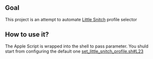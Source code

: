 ## Goal

This project is an attempt to automate [Little Snitch](https://www.obdev.at/products/littlesnitch) profile selector

## How to use it?

The Apple Script is wrapped into the shell to pass parameter.
You shuld start from configuring the default one [set_little_snitch_profile.sh#L23](set_little_snitch_profile.sh#L23)
